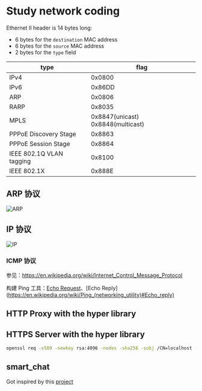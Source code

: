 # Study network coding

Ethernet II header is 14 bytes long:

* 6 bytes for the `destination` MAC address
* 6 bytes for the `source` MAC address
* 2 bytes for the `type` field

| type | flag |
| ---- | ---- |
| IPv4 | 0x0800|
| IPv6 | 0x86DD|
| ARP | 0x0806|
| RARP | 0x8035|
| MPLS | 0x8847(unicast) 0x8848(multicast)|
| PPPoE Discovery Stage | 0x8863|
| PPPoE Session Stage | 0x8864|
| IEEE 802.1Q VLAN tagging | 0x8100|
| IEEE 802.1X | 0x888E|

## ARP 协议

![ARP](./utils/arp.png)

## IP 协议

![IP](./utils/ip.png)

### ICMP 协议

参见：<https://en.wikipedia.org/wiki/Internet_Control_Message_Protocol>

构建 Ping 工具：[Echo Request](https://en.wikipedia.org/wiki/Ping_(networking_utility)#Echo_request)、[Echo Reply](https://en.wikipedia.org/wiki/Ping_(networking_utility)#Echo_reply)

## HTTP Proxy with the hyper library

## HTTPS Server with the hyper library

```bash
openssl req -x509 -newkey rsa:4096 -nodes -sha256 -subj /CN=localhost -keyout ssl/private.pem -out ssl/cert.pem 
```

## smart_chat

Got inspired by this [project](https://github.com/antirez/smallchat)
